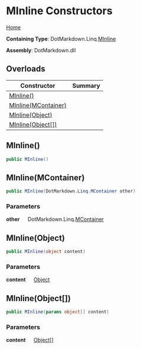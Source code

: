# MInline Constructors

[Home](../../../../README.md)

**Containing Type**: DotMarkdown\.Linq\.[MInline](../README.md)

**Assembly**: DotMarkdown\.dll

## Overloads

| Constructor | Summary |
| ----------- | ------- |
| [MInline()](#DotMarkdown_Linq_MInline__ctor) | |
| [MInline(MContainer)](#DotMarkdown_Linq_MInline__ctor_DotMarkdown_Linq_MContainer_) | |
| [MInline(Object)](#DotMarkdown_Linq_MInline__ctor_System_Object_) | |
| [MInline(Object\[\])](#DotMarkdown_Linq_MInline__ctor_System_Object___) | |

## MInline\(\) <a name="DotMarkdown_Linq_MInline__ctor"></a>

```csharp
public MInline()
```

## MInline\(MContainer\) <a name="DotMarkdown_Linq_MInline__ctor_DotMarkdown_Linq_MContainer_"></a>

```csharp
public MInline(DotMarkdown.Linq.MContainer other)
```

### Parameters

**other** &emsp; DotMarkdown\.Linq\.[MContainer](../../MContainer/README.md)

## MInline\(Object\) <a name="DotMarkdown_Linq_MInline__ctor_System_Object_"></a>

```csharp
public MInline(object content)
```

### Parameters

**content** &emsp; [Object](https://docs.microsoft.com/en-us/dotnet/api/system.object)

## MInline\(Object\[\]\) <a name="DotMarkdown_Linq_MInline__ctor_System_Object___"></a>

```csharp
public MInline(params object[] content)
```

### Parameters

**content** &emsp; [Object](https://docs.microsoft.com/en-us/dotnet/api/system.object)\[\]
